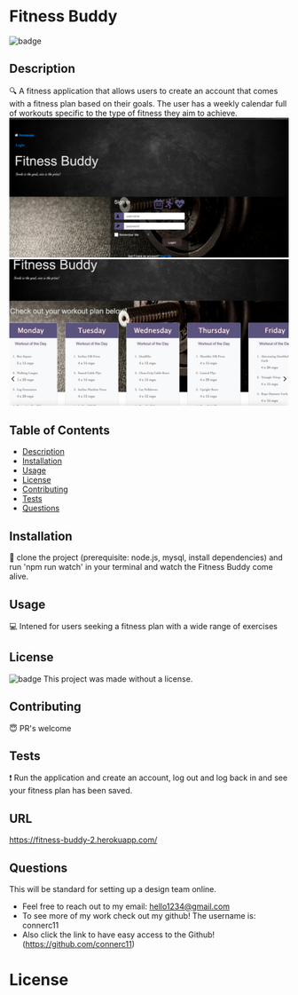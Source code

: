 # Fitness Buddy
  ![badge](https://img.shields.io/badge/license--blueviolet)
  <br />
  ## Description
  :mag: A fitness application that allows users to create an account that comes with a fitness plan based on their goals. The user has a weekly calendar full of workouts specific to the type of fitness they aim to achieve.
![Get Started](./views/image-1.png)
![Get Started](./views/image-2.png)

  ## Table of Contents
  - [Description](#description)
  - [Installation](#installation)
  - [Usage](#usage)
  - [License](#license)
  - [Contributing](#contributing)
  - [Tests](#tests)
  - [Questions](#questions)
  ## Installation
  :floppy_disk: 
  clone the project (prerequisite: node.js, mysql, install dependencies) and run 'npm run watch' in your terminal and watch the Fitness Buddy come alive.
  ## Usage
  :computer:  Intened for users seeking a fitness plan with a wide range of exercises
  ## License
  ![badge](https://img.shields.io/badge/license--blueviolet)
  This project was made without a license.
  ## Contributing
  :innocent: PR's welcome
  ## Tests
  :exclamation: 
    Run the application and create an account, log out and log back in and see your fitness plan has been saved.
  ## URL
https://fitness-buddy-2.herokuapp.com/
  ## Questions
  This will be standard for setting up a design team online.
  * Feel free to reach out to my email: hello1234@gmail.com
  * To see more of my work check out my github! The username is: connerc11
  * Also click the link to have easy access to the Github! (https://github.com/connerc11)
  # License